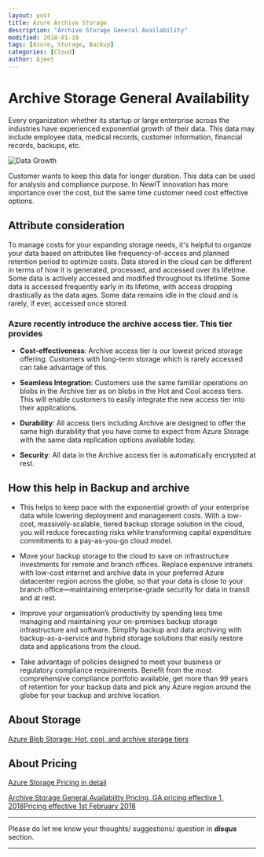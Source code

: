 ```yaml
---
layout: post
title: Azure Archive Storage
description: "Archive Storage General Availability"
modified: 2018-01-19
tags: [Azure, Storage, Backup]
categories: [Cloud]
author: Ajeet
---
```

# Archive Storage General Availability


Every organization whether its startup or large enterprise across the industries have experienced exponential growth of their data. This data may include employee data, medical records, customer information, financial records, backups, etc.
<!--more-->


![Data Growth ](/images/others/data.webp)


Customer wants to keep this data for longer duration. This data can be used for analysis and compliance purpose. In NewIT innovation has more importance over the cost, but the same time customer need cost effective options.

## **Attribute consideration**

To manage costs for your expanding storage needs, it's helpful to organize your data based on attributes like frequency-of-access and planned retention period to optimize costs. Data stored in the cloud can be different in terms of how it is generated, processed, and accessed over its lifetime. Some data is actively accessed and modified throughout its lifetime. Some data is accessed frequently early in its lifetime, with access dropping drastically as the data ages. Some data remains idle in the cloud and is rarely, if ever, accessed once stored.

### Azure recently introduce the archive access tier. This tier provides


*   **Cost-effectiveness**: Archive access tier is our lowest priced storage offering. Customers with long-term storage which is rarely accessed can take advantage of this. 



*   **Seamless Integration**: Customers use the same familiar operations on blobs in the Archive tier as on blobs in the Hot and Cool access tiers. This will enable customers to easily integrate the new access tier into their applications.



*   **Durability**: All access tiers including Archive are designed to offer the same high durability that you have come to expect from Azure Storage with the same data replication options available today.



*   **Security**: All data in the Archive access tier is automatically encrypted at rest.


## How this help in Backup and archive

*   This helps to keep pace with the exponential growth of your enterprise data while lowering deployment and management costs. With a low-cost, massively-scalable, tiered backup storage solution in the cloud, you will reduce forecasting risks while transforming capital expenditure commitments to a pay-as-you-go cloud model.

*   Move your backup storage to the cloud to save on infrastructure investments for remote and branch offices. Replace expensive intranets with low-cost internet and archive data in your preferred Azure datacenter region across the globe, so that your data is close to your branch office—maintaining enterprise-grade security for data in transit and at rest.

* Improve your organisation’s productivity by spending less time managing and maintaining your on-premises backup storage infrastructure and software. Simplify backup and data archiving with backup-as-a-service and hybrid storage solutions that easily restore data and applications from the cloud.

* Take advantage of policies designed to meet your business or regulatory compliance requirements. Benefit from the most comprehensive compliance portfolio available, get more than 99 years of retention for your backup data and pick any Azure region around the globe for your backup and archive location.


## About Storage


[Azure Blob Storage: Hot, cool, and archive storage tiers](https://docs.microsoft.com/en-us/azure/storage/blobs/storage-blob-storage-tiers)


## About Pricing

[Azure Storage Pricing in detail](
https://azure.microsoft.com/en-in/pricing/details/storage/)

  [Archive Storage General Availability Pricing, GA pricing effective 1, 2018Pricing effective 1st February 2018](https://azure.microsoft.com/en-in/pricing/details/storage/blobs/archive-ga/)

  ---
Please do let me know your thoughts/ suggestions/ question in ***disqus*** section.

---